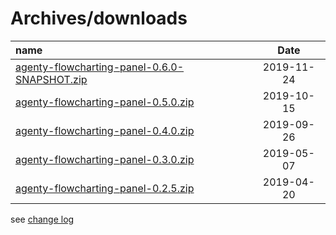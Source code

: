 # Archives/downloads

| name | Date |
|:---|:----:|
|[agenty-flowcharting-panel-0.6.0-SNAPSHOT.zip](archives/agenty-flowcharting-panel-0.6.0-SNAPSHOT.zip)|2019-11-24|
|[agenty-flowcharting-panel-0.5.0.zip](archives/agenty-flowcharting-panel-0.5.0.zip)|2019-10-15|
|[agenty-flowcharting-panel-0.4.0.zip](archives/agenty-flowcharting-panel-0.4.0.zip)|2019-09-26|
|[agenty-flowcharting-panel-0.3.0.zip](archives/agenty-flowcharting-panel-0.3.0.zip)|2019-05-07|
|[agenty-flowcharting-panel-0.2.5.zip](archives/agenty-flowcharting-panel-0.2.5.zip)|2019-04-20|
  
see [change log](./CHANGELOG.md)